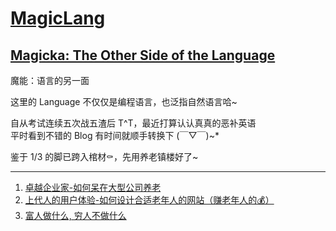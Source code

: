 # [MagicLang](https://github.com/Artwalk/MagicLang)

## [Magicka: The Other Side of the Language](https://github.com/Artwalk/MagicLang)

魔能：语言的另一面

这里的 Language 不仅仅是编程语言，也泛指自然语言哈~

自从考试连续五次战五渣后 T\^T，最近打算认认真真的恶补英语  
平时看到不错的 Blog 有时间就顺手转换下 (￣▽￣)~*

鉴于 1/3 的脚已跨入棺材⚰，先用养老镇楼好了~

---

1. [卓越企业家-如何呆在大型公司养老](Contents/001.md)
1. [上代人的用户体验-如何设计合适老年人的网站（赚老年人的💰）](Contents/002.md)
1. [富人做什么, 穷人不做什么](Contents/003.md)
